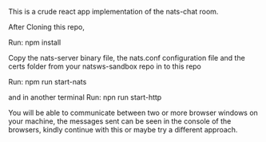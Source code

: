 This is a crude react app implementation of the nats-chat room.

After Cloning this repo,

Run:
npm install

Copy the nats-server binary file, the nats.conf configuration file and the certs folder from your natsws-sandbox repo in to this repo

Run:
npm run start-nats

and in another terminal 
Run:
npn run start-http

You will be able to communicate between two or more browser windows on your machine, the messages sent can be seen in the console of the browsers, kindly continue with this or maybe try a different approach.